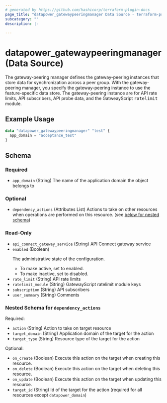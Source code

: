 ```yaml
---
# generated by https://github.com/hashicorp/terraform-plugin-docs
page_title: "datapower_gatewaypeeringmanager Data Source - terraform-provider-datapower"
subcategory: ""
description: |-
  
---
```


# datapower_gatewaypeeringmanager (Data Source)

<p>The gateway-peering manager defines the gateway-peering instances that store data for synchronization across a peer group. With the gateway-peering manager, you specify the gateway-peering instance to use the feature-specific data store. The gateway-peering instance are for API rate limits, API subscribers, API probe data, and the GatweayScript <tt>ratelimit</tt> module.</p>

## Example Usage

```terraform
data "datapower_gatewaypeeringmanager" "test" {
  app_domain = "acceptance_test"
}
```

<!-- schema generated by tfplugindocs -->
## Schema

### Required

- `app_domain` (String) The name of the application domain the object belongs to

### Optional

- `dependency_actions` (Attributes List) Actions to take on other resources when operations are performed on this resource. (see [below for nested schema](#nestedatt--dependency_actions))

### Read-Only

- `api_connect_gateway_service` (String) API Connect gateway service
- `enabled` (Boolean) <p>The administrative state of the configuration.</p><ul><li>To make active, set to enabled.</li><li>To make inactive, set to disabled.</li></ul>
- `rate_limit` (String) API rate limits
- `ratelimit_module` (String) GatewayScript ratelimit module keys
- `subscription` (String) API subscribers
- `user_summary` (String) Comments

<a id="nestedatt--dependency_actions"></a>
### Nested Schema for `dependency_actions`

Required:

- `action` (String) Action to take on target resource
- `target_domain` (String) Application domain of the target for the action
- `target_type` (String) Resource type of the target for the action

Optional:

- `on_create` (Boolean) Execute this action on the target when creating this resource.
- `on_delete` (Boolean) Execute this action on the target when deleting this resource.
- `on_update` (Boolean) Execute this action on the target when updating this resource.
- `target_id` (String) Id of the target for the action (required for all resources except `datapower_domain`)
